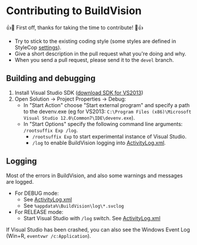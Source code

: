 ﻿# Contributing to BuildVision

:+1::tada: First off, thanks for taking the time to contribute! :tada::+1:

* Try to stick to the existing coding style (some styles are defined in StyleCop [settings](https://github.com/nagits/BuildVision/blob/master/Settings.StyleCop)).
* Give a short description in the pull request what you're doing and why.
* When you send a pull request, please send it to the ```devel``` branch.

## Building and debugging

1. Install Visual Studio SDK ([download SDK for VS2013](http://www.microsoft.com/en-us/download/details.aspx?id=40758))
2. Open Solution → Project Properties → Debug:
    * In "Start Action" choose "Start external program" and specify a path to the devenv.exe (eg for VS2013: ```C:\Program Files (x86)\Microsoft Visual Studio 12.0\Common7\IDE\devenv.exe```).
    * In "Start Options" specify the following command line arguments: ```/rootsuffix Exp /log```.
        * ```/rootsuffix Exp``` to start experimental instance of Visual Studio.
        * ```/log``` to enable BuildVision logging into [ActivityLog.xml](https://msdn.microsoft.com/en-us/library/ms241272.aspx).

## Logging

Most of the errors in BuildVision, and also some warnings and messages are logged.

* For DEBUG mode:
    * See [ActivityLog.xml](https://msdn.microsoft.com/en-us/library/ms241272.aspx)
    * See ```%appdata%\BuildVision\log\*.svclog```
* For RELEASE mode:
    * Start Visual Studio with ```/log``` switch. See [ActivityLog.xml](https://msdn.microsoft.com/en-us/library/ms241272.aspx)

If Visual Studio has been crashed, you can also see the Windows Event Log (Win+R, ```eventvwr /c:Application```).
